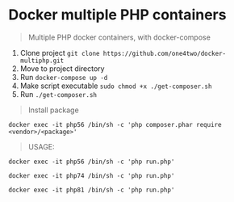 # Docker multiple PHP containers
> Multiple PHP docker containers, with docker-compose

1. Clone project ```git clone https://github.com/one4two/docker-multiphp.git```
2. Move to project directory
3. Run ```docker-compose up -d```
4. Make script executable ```sudo chmod +x ./get-composer.sh```
5. Run  ```./get-composer.sh```

> Install package
```
docker exec -it php56 /bin/sh -c 'php composer.phar require <vendor>/<package>'
```

> USAGE:
  ```
  docker exec -it php56 /bin/sh -c 'php run.php'
  ```
  ```
  docker exec -it php74 /bin/sh -c 'php run.php'
  ```
  ```
  docker exec -it php81 /bin/sh -c 'php run.php'
  ```
